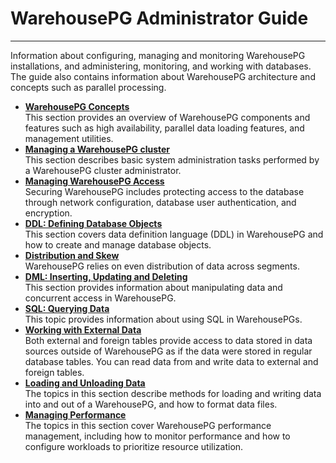 # WarehousePG Administrator Guide
---

Information about configuring, managing and monitoring WarehousePG installations, and administering, monitoring, and working with databases. The guide also contains information about WarehousePG architecture and concepts such as parallel processing.

-   **[WarehousePG Concepts](intro/concepts.html)**  
This section provides an overview of WarehousePG components and features such as high availability, parallel data loading features, and management utilities.
-   **[Managing a WarehousePG cluster](managing/managing.html)**  
This section describes basic system administration tasks performed by a WarehousePG cluster administrator.
-   **[Managing WarehousePG Access](getting_started)**  
Securing WarehousePG includes protecting access to the database through network configuration, database user authentication, and encryption.
-   **[DDL: Defining Database Objects](ddl/ddl.html)**  
This section covers data definition language \(DDL\) in WarehousePG and how to create and manage database objects.
-   **[Distribution and Skew](distribution.html)**  
WarehousePG relies on even distribution of data across segments.
-   **[DML: Inserting, Updating and Deleting](dml.html)**  
This section provides information about manipulating data and concurrent access in WarehousePG.
-   **[SQL: Querying Data](query/topics/query.html)**  
This topic provides information about using SQL in WarehousePGs.
-   **[Working with External Data](external/working-with-file-based-ext-tables.html)**  
Both external and foreign tables provide access to data stored in data sources outside of WarehousePG as if the data were stored in regular database tables. You can read data from and write data to external and foreign tables.
-   **[Loading and Unloading Data](load/topics/g-loading-and-unloading-data.html)**  
The topics in this section describe methods for loading and writing data into and out of a WarehousePG, and how to format data files.
-   **[Managing Performance](performance.thml)**  
The topics in this section cover WarehousePG performance management, including how to monitor performance and how to configure workloads to prioritize resource utilization.

